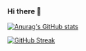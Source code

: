 ### Hi there 👋

[![Anurag's GitHub stats](https://github-readme-stats.vercel.app/api?username=PHIKN1GHT&hide_border=true&count_private=true)](https://github.com/anuraghazra/github-readme-stats)

[![GitHub Streak](https://streak-stats.demolab.com?user=PHIKN1GHT&hide_border=true&theme=transparent)](https://git.io/streak-stats)
